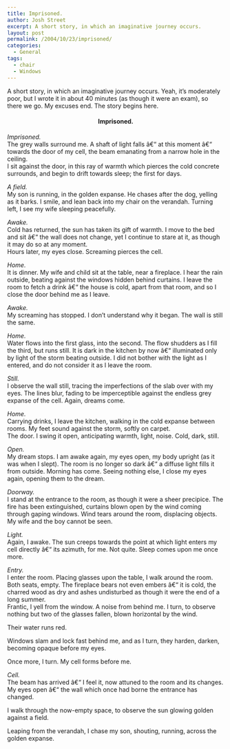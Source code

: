 ```yaml
---
title: Imprisoned.
author: Josh Street
excerpt: A short story, in which an imaginative journey occurs.
layout: post
permalink: /2004/10/23/imprisoned/
categories:
  - General
tags:
  - chair
  - Windows
---
```

A short story, in which an imaginative journey occurs.<!--more--> Yeah, it&#8217;s moderately poor, but I wrote it in about 40 minutes (as though it were an exam), so there we go. My excuses end. The story begins here.

<h4 style="text-align:center;">
  Imprisoned.
</h4>

*Imprisoned.*  
The grey walls surround me. A shaft of light falls â€“ at this moment â€“ towards the door of my cell, the beam emanating from a narrow hole in the ceiling.  
I sit against the door, in this ray of warmth which pierces the cold concrete surrounds, and begin to drift towards sleep; the first for days.

*A field.*  
My son is running, in the golden expanse. He chases after the dog, yelling as it barks. I smile, and lean back into my chair on the verandah. Turning left, I see my wife sleeping peacefully.

*Awake.*  
Cold has returned, the sun has taken its gift of warmth. I move to the bed and sit â€“ the wall does not change, yet I continue to stare at it, as though it may do so at any moment.  
Hours later, my eyes close. Screaming pierces the cell.

*Home.*  
It is dinner. My wife and child sit at the table, near a fireplace. I hear the rain outside, beating against the windows hidden behind curtains. I leave the room to fetch a drink â€“ the house is cold, apart from that room, and so I close the door behind me as I leave.

*Awake.*  
My screaming has stopped. I don&#8217;t understand why it began. The wall is still the same.

*Home.*  
Water flows into the first glass, into the second. The flow shudders as I fill the third, but runs still. It is dark in the kitchen by now â€“ illuminated only by light of the storm beating outside. I did not bother with the light as I entered, and do not consider it as I leave the room.

*Still.*  
I observe the wall still, tracing the imperfections of the slab over with my eyes. The lines blur, fading to be imperceptible against the endless grey expanse of the cell. Again, dreams come.

*Home.*  
Carrying drinks, I leave the kitchen, walking in the cold expanse between rooms. My feet sound against the storm, softly on carpet.  
The door. I swing it open, anticipating warmth, light, noise. Cold, dark, still.

*Open.*  
My dream stops. I am awake again, my eyes open, my body upright (as it was when I slept). The room is no longer so dark â€“ a diffuse light fills it from outside. Morning has come. Seeing nothing else, I close my eyes again, opening them to the dream.

*Doorway.*  
I stand at the entrance to the room, as though it were a sheer precipice. The fire has been extinguished, curtains blown open by the wind coming through gaping windows. Wind tears around the room, displacing objects.  
My wife and the boy cannot be seen.

*Light.*  
Again, I awake. The sun creeps towards the point at which light enters my cell directly â€“ its azimuth, for me. Not quite. Sleep comes upon me once more.

*Entry.*  
I enter the room. Placing glasses upon the table, I walk around the room. Both seats, empty. The fireplace bears not even embers â€“ it is cold, the charred wood as dry and ashes undisturbed as though it were the end of a long summer.  
Frantic, I yell from the window. A noise from behind me. I turn, to observe nothing but two of the glasses fallen, blown horizontal by the wind.

Their water runs red.

Windows slam and lock fast behind me, and as I turn, they harden, darken, becoming opaque before my eyes.

Once more, I turn. My cell forms before me.

*Cell.*  
The beam has arrived â€“ I feel it, now attuned to the room and its changes. My eyes open â€“ the wall which once had borne the entrance has changed.

I walk through the now-empty space, to observe the sun glowing golden against a field.

Leaping from the verandah, I chase my son, shouting, running, across the golden expanse.
